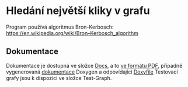 # Hledání největší kliky v grafu
Program používá algoritmus Bron-Kerbosch: https://en.wikipedia.org/wiki/Bron–Kerbosch_algorithm

## Dokumentace
Dokumentace je dostupná ve složce [Docs](Docs), a to [ve formátu PDF](Docs/Nejvetsi_klika.pdf), případně vygenerovaná [dokumentace](Docs\Doxygen\html\index.html) Doxygen a odpovídající [Doxyfile](Docs\Doxyfile)
Testovací grafy jsou k dispozici ve složce Test-Graph.
